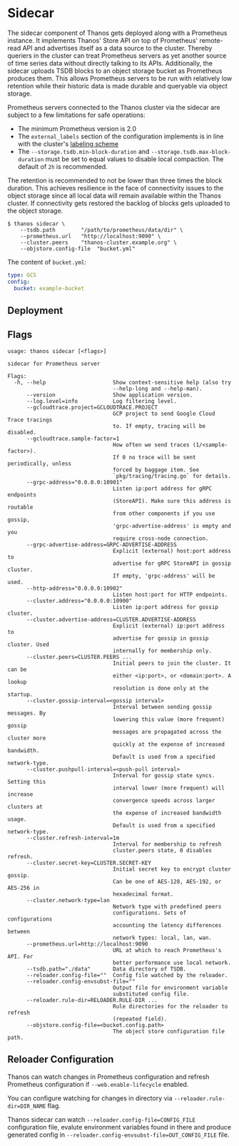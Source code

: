 # Sidecar

The sidecar component of Thanos gets deployed along with a Prometheus instance. It implements Thanos' Store API on top of Prometheus' remote-read API and advertises itself as a data source to the cluster. Thereby queriers in the cluster can treat Prometheus servers as yet another source of time series data without directly talking to its APIs.
Additionally, the sidecar uploads TSDB blocks to an object storage bucket as Prometheus produces them. This allows Prometheus servers to be run with relatively low retention while their historic data is made durable and queryable via object storage.

Prometheus servers connected to the Thanos cluster via the sidecar are subject to a few limitations for safe operations:

* The minimum Prometheus version is 2.0
* The `external_labels` section of the configuration implements is in line with the cluster's [labeling scheme](/docs-for-labeling-schemas)
* The `--storage.tsdb.min-block-duration` and `--storage.tsdb.max-block-duration` must be set to equal values to disable local compaction. The default of `2h` is recommended.

The retention is recommended to not be lower than three times the block duration. This achieves resilience in the face of connectivity issues to the object storage since all local data will remain available within the Thanos cluster. If connectivity gets restored the backlog of blocks gets uploaded to the object storage.

```
$ thanos sidecar \
    --tsdb.path        "/path/to/prometheus/data/dir" \
    --prometheus.url   "http://localhost:9090" \
    --cluster.peers    "thanos-cluster.example.org" \
    --objstore.config-file  "bucket.yml"
```

The content of `bucket.yml`:

```yaml
type: GCS
config:
  bucket: example-bucket
```

## Deployment

## Flags

[embedmd]:# (flags/sidecar.txt $)
```$
usage: thanos sidecar [<flags>]

sidecar for Prometheus server

Flags:
  -h, --help                     Show context-sensitive help (also try
                                 --help-long and --help-man).
      --version                  Show application version.
      --log.level=info           Log filtering level.
      --gcloudtrace.project=GCLOUDTRACE.PROJECT  
                                 GCP project to send Google Cloud Trace tracings
                                 to. If empty, tracing will be disabled.
      --gcloudtrace.sample-factor=1  
                                 How often we send traces (1/<sample-factor>).
                                 If 0 no trace will be sent periodically, unless
                                 forced by baggage item. See
                                 `pkg/tracing/tracing.go` for details.
      --grpc-address="0.0.0.0:10901"  
                                 Listen ip:port address for gRPC endpoints
                                 (StoreAPI). Make sure this address is routable
                                 from other components if you use gossip,
                                 'grpc-advertise-address' is empty and you
                                 require cross-node connection.
      --grpc-advertise-address=GRPC-ADVERTISE-ADDRESS  
                                 Explicit (external) host:port address to
                                 advertise for gRPC StoreAPI in gossip cluster.
                                 If empty, 'grpc-address' will be used.
      --http-address="0.0.0.0:10902"  
                                 Listen host:port for HTTP endpoints.
      --cluster.address="0.0.0.0:10900"  
                                 Listen ip:port address for gossip cluster.
      --cluster.advertise-address=CLUSTER.ADVERTISE-ADDRESS  
                                 Explicit (external) ip:port address to
                                 advertise for gossip in gossip cluster. Used
                                 internally for membership only.
      --cluster.peers=CLUSTER.PEERS ...  
                                 Initial peers to join the cluster. It can be
                                 either <ip:port>, or <domain:port>. A lookup
                                 resolution is done only at the startup.
      --cluster.gossip-interval=<gossip interval>  
                                 Interval between sending gossip messages. By
                                 lowering this value (more frequent) gossip
                                 messages are propagated across the cluster more
                                 quickly at the expense of increased bandwidth.
                                 Default is used from a specified network-type.
      --cluster.pushpull-interval=<push-pull interval>  
                                 Interval for gossip state syncs. Setting this
                                 interval lower (more frequent) will increase
                                 convergence speeds across larger clusters at
                                 the expense of increased bandwidth usage.
                                 Default is used from a specified network-type.
      --cluster.refresh-interval=1m  
                                 Interval for membership to refresh
                                 cluster.peers state, 0 disables refresh.
      --cluster.secret-key=CLUSTER.SECRET-KEY  
                                 Initial secret key to encrypt cluster gossip.
                                 Can be one of AES-128, AES-192, or AES-256 in
                                 hexadecimal format.
      --cluster.network-type=lan  
                                 Network type with predefined peers
                                 configurations. Sets of configurations
                                 accounting the latency differences between
                                 network types: local, lan, wan.
      --prometheus.url=http://localhost:9090  
                                 URL at which to reach Prometheus's API. For
                                 better performance use local network.
      --tsdb.path="./data"       Data directory of TSDB.
      --reloader.config-file=""  Config file watched by the reloader.
      --reloader.config-envsubst-file=""  
                                 Output file for environment variable
                                 substituted config file.
      --reloader.rule-dir=RELOADER.RULE-DIR ...  
                                 Rule directories for the reloader to refresh
                                 (repeated field).
      --objstore.config-file=<bucket.config.path>  
                                 The object store configuration file path.

```


## Reloader Configuration

Thanos can watch changes in Prometheus configuration and refresh Prometheus configuration if `--web.enable-lifecycle` enabled.

You can configure watching for changes in directory via `--reloader.rule-dir=DIR_NAME` flag.

Thanos sidecar can watch `--reloader.config-file=CONFIG_FILE` configuration file, evalute environment variables found in there and produce generated config in `--reloader.config-envsubst-file=OUT_CONFIG_FILE` file.

